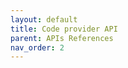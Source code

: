 ```yaml
---
layout: default
title: Code provider API
parent: APIs References
nav_order: 2
---
```

<head>
  <meta charset="utf-8" />
  <meta name="viewport" content="width=device-width, initial-scale=1" />
  <meta
    name="description"
    content="SwaggerUI"
  />
  <title>SwaggerUI</title>
  <link rel="stylesheet" href="https://unpkg.com/swagger-ui-dist@4.5.0/swagger-ui.css" />
</head>
<body>
<div id="swagger-ui"></div>
<script src="https://unpkg.com/swagger-ui-dist@4.5.0/swagger-ui-bundle.js" crossorigin></script>
<script>
  window.onload = () => {
    window.ui = SwaggerUIBundle({
      // url: 'https://api-dev.datavillage.me/docs/data-cage-swagger.yaml',
      // hardcode permalink to latest main version in the dv-platform codebase
      url: 'https://raw.githubusercontent.com/datavillage-me/dv-platform/main/packages/api/static/data-cage-swagger.yaml?token=GHSAT0AAAAAAB24CMDQVKBZSMGEMDX2UHDEY357FMA',
      dom_id: '#swagger-ui',
    });
  };
</script>
</body>
